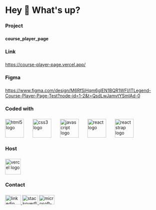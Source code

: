 <h1 align="left">Hey 👋 What's up?</h1>

###

<h3 align="left">Project</h3>

###

<h4 align="left">course_player_page</h4>

###

<h3 align="left">Link</h3>

###

<a href="https://course-player-page.vercel.app/">https://course-player-page.vercel.app/</a>

###
<h3 align="left">Figma</h3>

###

<a href="https://www.figma.com/design/M6RfSjHqm6glEN1BQR1WFl/ITLegend-Course-Player-Page-Test?node-id=1-2&t=QsdLwJamvtYSmIAd-0">https://www.figma.com/design/M6RfSjHqm6glEN1BQR1WFl/ITLegend-Course-Player-Page-Test?node-id=1-2&t=QsdLwJamvtYSmIAd-0</a>

###

<h3 align="left">Coded with</h3>

###

<div align="left">
  <img src="https://cdn.jsdelivr.net/gh/devicons/devicon/icons/html5/html5-plain-wordmark.svg" height="60" alt="html5 logo"  />
  <img width="20" />
  <img src="https://cdn.jsdelivr.net/gh/devicons/devicon/icons/css3/css3-plain-wordmark.svg" height="60" alt="css3 logo"  />
  <img width="20" />
  <img src="https://cdn.jsdelivr.net/gh/devicons/devicon/icons/javascript/javascript-plain.svg" height="60" alt="javascript logo"  />
  <img width="20" />
  <img src="https://cdn.jsdelivr.net/gh/devicons/devicon/icons/react/react-original-wordmark.svg" height="60" alt="react logo"  />
  <img width="20" />
  <img src="https://reactstrap.github.io/logo-white.svg" height="60" alt="react strap logo"  />
</div>

###

<h3 align="left">Host</h3>

###

<div align="left">
  <img src="https://skillicons.dev/icons?i=vercel" height="50" alt="vercel logo"  />
</div>

###

<h3 align="left">Contact</h3>

###

<div align="left">
  <a href="https://www.linkedin.com/in/mohamed-kamal-10465220a/" target="_blank">
    <img src="https://raw.githubusercontent.com/maurodesouza/profile-readme-generator/master/src/assets/icons/social/linkedin/default.svg" width="50" height="30" alt="linkedin logo"  />
  </a>
  <a href="https://stackoverflow.com/users/15161247/mohamed-kamal" target="_blank">
    <img src="https://raw.githubusercontent.com/maurodesouza/profile-readme-generator/master/src/assets/icons/social/stackoverflow/default.svg" width="50" height="30" alt="stackoverflow logo"  />
  </a>
  <a href="mailto:mhmdalshwamy@outlook.com" target="_blank">
    <img src="https://raw.githubusercontent.com/maurodesouza/profile-readme-generator/master/src/assets/icons/social/microsoft-outlook/default.svg" width="50" height="30" alt="microsoft-outlook logo"  />
  </a>
</div>

###
